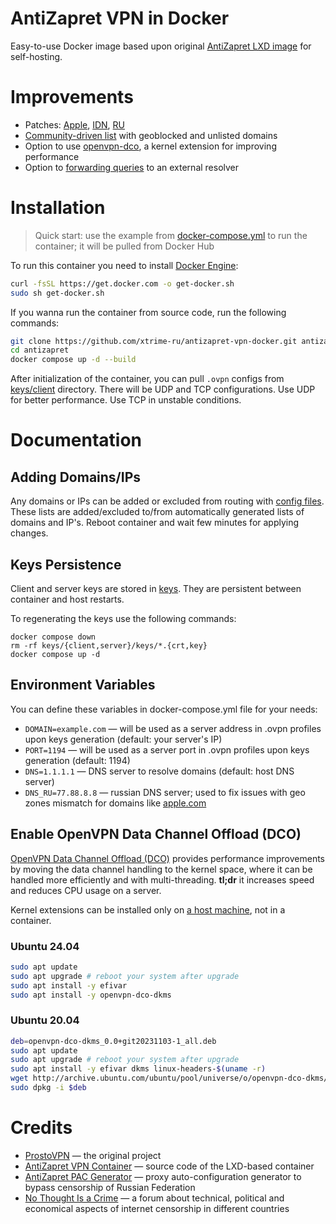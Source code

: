 # AntiZapret VPN in Docker

Easy-to-use Docker image based upon original [AntiZapret LXD image](https://bitbucket.org/anticensority/antizapret-vpn-container/src/master/) for self-hosting.


# Improvements

- Patches: [Apple](./rootfs/etc/knot-resolver/kresd.conf#L53-L61), [IDN](./rootfs/root/patches/parse.patch#L16), [RU](./rootfs/etc/knot-resolver/kresd.conf#L63-L73)
- [Community-driven list](./rootfs/root/antizapret/config/include-hosts-dist.txt) with geoblocked and unlisted domains
- Option to use [openvpn-dco](https://openvpn.net/as-docs/tutorials/tutorial--turn-on-openvpn-dco.html), a kernel extension for improving performance
- Option to [forwarding queries](./rootfs/init.sh#L21-L35) to an external resolver


# Installation

> Quick start: use the example from [docker-compose.yml](./docker-compose.yml) to run the container; it will be pulled from Docker Hub

To run this container you need to install [Docker Engine](https://docs.docker.com/engine/install/):

```bash
curl -fsSL https://get.docker.com -o get-docker.sh
sudo sh get-docker.sh
```

If you wanna run the container from source code, run the following commands:

```bash
git clone https://github.com/xtrime-ru/antizapret-vpn-docker.git antizapret
cd antizapret
docker compose up -d --build
```

After initialization of the container, you can pull `.ovpn` configs from [keys/client](./keys/client) directory.
There will be UDP and TCP configurations.
Use UDP for better performance.
Use TCP in unstable conditions.


# Documentation

## Adding Domains/IPs
Any domains or IPs can be added or excluded from routing with [config files](./config).
These lists are added/excluded to/from automatically generated lists of domains and IP's.
Reboot container and wait few minutes for applying changes.


## Keys Persistence

Client and server keys are stored in [keys](./keys).
They are persistent between container and host restarts.

To regenerating the keys use the following commands:
```shell
docker compose down
rm -rf keys/{client,server}/keys/*.{crt,key}
docker compose up -d
```


## Environment Variables

You can define these variables in docker-compose.yml file for your needs:

- `DOMAIN=example.com` — will be used as a server address in .ovpn profiles upon keys generation (default: your server's IP)
- `PORT=1194` — will be used as a server port in .ovpn profiles upon keys generation (default: 1194)
- `DNS=1.1.1.1` — DNS server to resolve domains (default: host DNS server)
- `DNS_RU=77.88.8.8` — russian DNS server; used to fix issues with geo zones mismatch for domains like [apple.com](apple.com)


## Enable OpenVPN Data Channel Offload (DCO)
[OpenVPN Data Channel Offload (DCO)](https://openvpn.net/as-docs/openvpn-dco.html) provides performance improvements by moving the data channel handling to the kernel space, where it can be handled more efficiently and with multi-threading.
**tl;dr** it increases speed and reduces CPU usage on a server.

Kernel extensions can be installed only on <u>a host machine</u>, not in a container.

### Ubuntu 24.04
```bash
sudo apt update
sudo apt upgrade # reboot your system after upgrade
sudo apt install -y efivar
sudo apt install -y openvpn-dco-dkms
```

### Ubuntu 20.04
```bash
deb=openvpn-dco-dkms_0.0+git20231103-1_all.deb
sudo apt update
sudo apt upgrade # reboot your system after upgrade
sudo apt install -y efivar dkms linux-headers-$(uname -r)
wget http://archive.ubuntu.com/ubuntu/pool/universe/o/openvpn-dco-dkms/$deb
sudo dpkg -i $deb
```


# Credits
- [ProstoVPN](https://antizapret.prostovpn.org) — the original project
- [AntiZapret VPN Container](https://bitbucket.org/anticensority/antizapret-vpn-container/src/master/) — source code of the LXD-based container
- [AntiZapret PAC Generator](https://bitbucket.org/anticensority/antizapret-pac-generator-light/src/master/) — proxy auto-configuration generator to bypass censorship of Russian Federation
- [No Thought Is a Crime](https://ntc.party) — a forum about technical, political and economical aspects of internet censorship in different countries